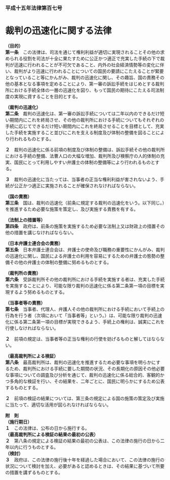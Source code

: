 ### 平成十五年法律第百七号  
# 裁判の迅速化に関する法律  
  
**（目的）**  
**第一条**　この法律は、司法を通じて権利利益が適切に実現されることその他の求められる役割を司法が十全に果たすために公正かつ適正で充実した手続の下で裁判が迅速に行われることが不可欠であること、内外の社会経済情勢等の変化に伴い、裁判がより迅速に行われることについての国民の要請にこたえることが緊要となっていること等にかんがみ、裁判の迅速化に関し、その趣旨、国の責務その他の基本となる事項を定めることにより、第一審の訴訟手続をはじめとする裁判所における手続全体の一層の迅速化を図り、もって国民の期待にこたえる司法制度の実現に資することを目的とする。  
  
**（裁判の迅速化）**  
**第二条**　裁判の迅速化は、第一審の訴訟手続については二年以内のできるだけ短い期間内にこれを終局させ、その他の裁判所における手続についてもそれぞれの手続に応じてできるだけ短い期間内にこれを終局させることを目標として、充実した手続を実施すること並びにこれを支える制度及び体制の整備を図ることにより行われるものとする。  
  
**２**　裁判の迅速化に係る前項の制度及び体制の整備は、訴訟手続その他の裁判所における手続の整備、法曹人口の大幅な増加、裁判所及び検察庁の人的体制の充実、国民にとって利用しやすい弁護士の体制の整備等により行われるものとする。  
  
**３**　裁判の迅速化に当たっては、当事者の正当な権利利益が害されないよう、手続が公正かつ適正に実施されることが確保されなければならない。  
  
**（国の責務）**  
**第三条**　国は、裁判の迅速化（前条に規定する裁判の迅速化をいう。以下同じ。）を推進するため必要な施策を策定し、及び実施する責務を有する。  
  
**（法制上の措置等）**  
**第四条**　政府は、前条の施策を実施するため必要な法制上又は財政上の措置その他の措置を講じなければならない。  
  
**（日本弁護士連合会の責務）**  
**第五条**　日本弁護士連合会は、弁護士の使命及び職務の重要性にかんがみ、裁判の迅速化に関し、国民による弁護士の利用を容易にするための弁護士の態勢の整備その他の弁護士の体制の整備に努めるものとする。  
  
**（裁判所の責務）**  
**第六条**　受訴裁判所その他の裁判所における手続を実施する者は、充実した手続を実施することにより、可能な限り裁判の迅速化に係る第二条第一項の目標を実現するよう努めるものとする。  
  
**（当事者等の責務）**  
**第七条**　当事者、代理人、弁護人その他の裁判所における手続において手続上の行為を行う者（次項において「当事者等」という。）は、可能な限り裁判の迅速化に係る第二条第一項の目標が実現できるよう、手続上の権利は、誠実にこれを行使しなければならない。  
  
**２**　前項の規定は、当事者等の正当な権利の行使を妨げるものと解してはならない。  
  
**（最高裁判所による検証）**  
**第八条**　最高裁判所は、裁判の迅速化を推進するため必要な事項を明らかにするため、裁判所における手続に要した期間の状況、その長期化の原因その他必要な事項についての調査及び分析を通じて、裁判の迅速化に係る総合的、客観的かつ多角的な検証を行い、その結果を、二年ごとに、国民に明らかにするため公表するものとする。  
  
**２**　前項の検証の結果については、第三条の規定による国の施策の策定及び実施に当たって、適切な活用が図られなければならない。  
  
**附　則**  
**（施行期日）**  
**１**　この法律は、公布の日から施行する。  
**（最高裁判所による検証の結果の最初の公表）**  
**２**　第八条の規定による検証の結果の最初の公表は、この法律の施行の日から二年以内に行うものとする。  
**（検討）**  
**３**　政府は、この法律の施行後十年を経過した場合において、この法律の施行の状況について検討を加え、必要があると認めるときは、その結果に基づいて所要の措置を講ずるものとする。  
  
